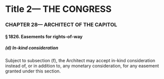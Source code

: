 
# Title 2— THE CONGRESS
### CHAPTER 28— ARCHITECT OF THE CAPITOL
#### § 1826. Easements for rights-of-way
##### (d) In-kind consideration

Subject to subsection (f), the Architect may accept in-kind consideration instead of, or in addition to, any monetary consideration, for any easement granted under this section.
